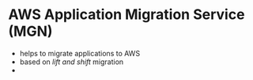 
# AWS Application Migration Service (MGN)


- helps to migrate applications to AWS
- based on *lift and shift* migration
- 